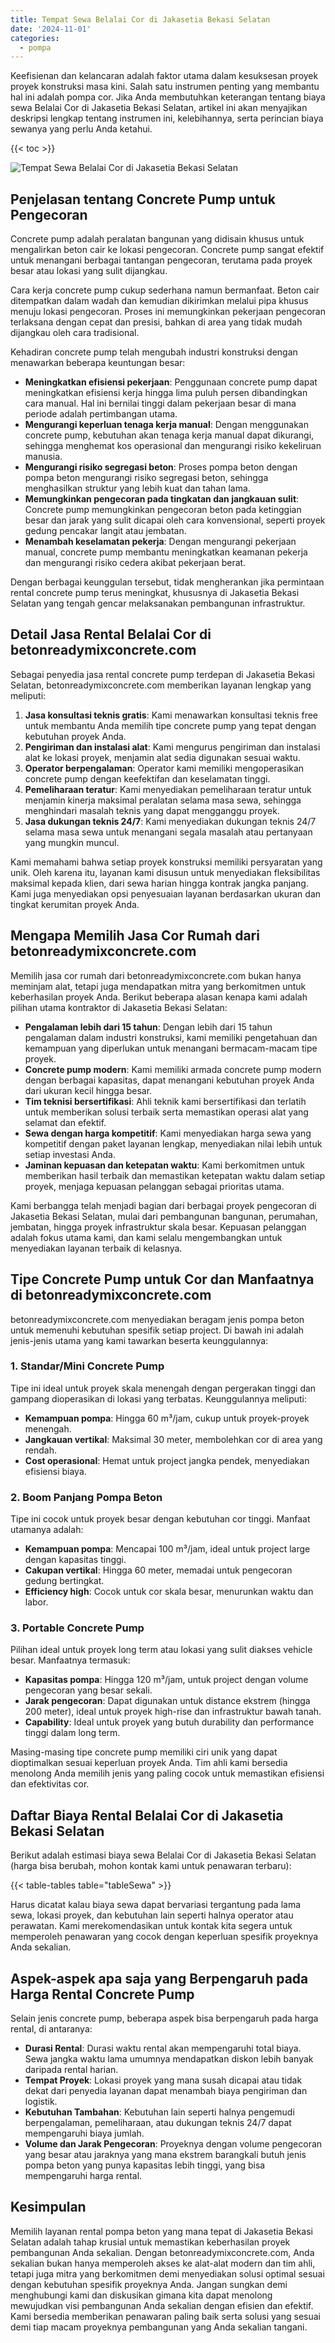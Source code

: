 ```yaml
---
title: Tempat Sewa Belalai Cor di Jakasetia Bekasi Selatan
date: '2024-11-01'
categories:
  - pompa
---
```


Keefisienan dan kelancaran adalah faktor utama dalam kesuksesan proyek proyek konstruksi masa kini. Salah satu instrumen penting yang membantu hal ini adalah pompa cor. Jika Anda membutuhkan keterangan tentang biaya sewa Belalai Cor di Jakasetia Bekasi Selatan, artikel ini akan menyajikan deskripsi lengkap tentang instrumen ini, kelebihannya, serta perincian biaya sewanya yang perlu Anda ketahui.

{{< toc >}}

![Tempat Sewa Belalai Cor di Jakasetia Bekasi Selatan](https://betoncor8.github.io/pump/concrete-pump%20(7).png)

## Penjelasan tentang Concrete Pump untuk Pengecoran

Concrete pump adalah peralatan bangunan yang didisain khusus untuk mengalirkan beton cair ke lokasi pengecoran. Concrete pump sangat efektif untuk menangani berbagai tantangan pengecoran, terutama pada proyek besar atau lokasi yang sulit dijangkau.

Cara kerja concrete pump cukup sederhana namun bermanfaat. Beton cair ditempatkan dalam wadah dan kemudian dikirimkan melalui pipa khusus menuju lokasi pengecoran. Proses ini memungkinkan pekerjaan pengecoran terlaksana dengan cepat dan presisi, bahkan di area yang tidak mudah dijangkau oleh cara tradisional.

Kehadiran concrete pump telah mengubah industri konstruksi dengan menawarkan beberapa keuntungan besar:

- **Meningkatkan efisiensi pekerjaan**: Penggunaan concrete pump dapat meningkatkan efisiensi kerja hingga lima puluh persen dibandingkan cara manual. Hal ini bernilai tinggi dalam pekerjaan besar di mana periode adalah pertimbangan utama.
- **Mengurangi keperluan tenaga kerja manual**: Dengan menggunakan concrete pump, kebutuhan akan tenaga kerja manual dapat dikurangi, sehingga menghemat kos operasional dan mengurangi risiko kekeliruan manusia.
- **Mengurangi risiko segregasi beton**: Proses pompa beton dengan pompa beton mengurangi risiko segregasi beton, sehingga menghasilkan struktur yang lebih kuat dan tahan lama.
- **Memungkinkan pengecoran pada tingkatan dan jangkauan sulit**: Concrete pump memungkinkan pengecoran beton pada ketinggian besar dan jarak yang sulit dicapai oleh cara konvensional, seperti proyek gedung pencakar langit atau jembatan.
- **Menambah keselamatan pekerja**: Dengan mengurangi pekerjaan manual, concrete pump membantu meningkatkan keamanan pekerja dan mengurangi risiko cedera akibat pekerjaan berat.

Dengan berbagai keunggulan tersebut, tidak mengherankan jika permintaan rental concrete pump terus meningkat, khususnya di Jakasetia Bekasi Selatan yang tengah gencar melaksanakan pembangunan infrastruktur.

## Detail Jasa Rental Belalai Cor di betonreadymixconcrete.com

Sebagai penyedia jasa rental concrete pump terdepan di Jakasetia Bekasi Selatan, betonreadymixconcrete.com memberikan layanan lengkap yang meliputi:

1. **Jasa konsultasi teknis gratis**: Kami menawarkan konsultasi teknis free untuk membantu Anda memilih tipe concrete pump yang tepat dengan kebutuhan proyek Anda.
2. **Pengiriman dan instalasi alat**: Kami mengurus pengiriman dan instalasi alat ke lokasi proyek, menjamin alat sedia digunakan sesuai waktu.
3. **Operator berpengalaman**: Operator kami memiliki mengoperasikan concrete pump dengan keefektifan dan keselamatan tinggi.
4. **Pemeliharaan teratur**: Kami menyediakan pemeliharaan teratur untuk menjamin kinerja maksimal peralatan selama masa sewa, sehingga menghindari masalah teknis yang dapat mengganggu proyek.
5. **Jasa dukungan teknis 24/7**: Kami menyediakan dukungan teknis 24/7 selama masa sewa untuk menangani segala masalah atau pertanyaan yang mungkin muncul.

Kami memahami bahwa setiap proyek konstruksi memiliki persyaratan yang unik. Oleh karena itu, layanan kami disusun untuk menyediakan fleksibilitas maksimal kepada klien, dari sewa harian hingga kontrak jangka panjang. Kami juga menyediakan opsi penyesuaian layanan berdasarkan ukuran dan tingkat kerumitan proyek Anda.

## Mengapa Memilih Jasa Cor Rumah dari betonreadymixconcrete.com

Memilih jasa cor rumah dari betonreadymixconcrete.com bukan hanya meminjam alat, tetapi juga mendapatkan mitra yang berkomitmen untuk keberhasilan proyek Anda. Berikut beberapa alasan kenapa kami adalah pilihan utama kontraktor di Jakasetia Bekasi Selatan:

- **Pengalaman lebih dari 15 tahun**: Dengan lebih dari 15 tahun pengalaman dalam industri konstruksi, kami memiliki pengetahuan dan kemampuan yang diperlukan untuk menangani bermacam-macam tipe proyek.
- **Concrete pump modern**: Kami memiliki armada concrete pump modern dengan berbagai kapasitas, dapat menangani kebutuhan proyek Anda dari ukuran kecil hingga besar.
- **Tim teknisi bersertifikasi**: Ahli teknik kami bersertifikasi dan terlatih untuk memberikan solusi terbaik serta memastikan operasi alat yang selamat dan efektif.
- **Sewa dengan harga kompetitif**: Kami menyediakan harga sewa yang kompetitif dengan paket layanan lengkap, menyediakan nilai lebih untuk setiap investasi Anda.
- **Jaminan kepuasan dan ketepatan waktu**: Kami berkomitmen untuk memberikan hasil terbaik dan memastikan ketepatan waktu dalam setiap proyek, menjaga kepuasan pelanggan sebagai prioritas utama.

Kami berbangga telah menjadi bagian dari berbagai proyek pengecoran di Jakasetia Bekasi Selatan, mulai dari pembangunan bangunan, perumahan, jembatan, hingga proyek infrastruktur skala besar. Kepuasan pelanggan adalah fokus utama kami, dan kami selalu mengembangkan untuk menyediakan layanan terbaik di kelasnya.

## Tipe Concrete Pump untuk Cor dan Manfaatnya di betonreadymixconcrete.com

betonreadymixconcrete.com menyediakan beragam jenis pompa beton untuk memenuhi kebutuhan spesifik setiap project. Di bawah ini adalah jenis-jenis utama yang kami tawarkan beserta keunggulannya:

### 1\. Standar/Mini Concrete Pump

Tipe ini ideal untuk proyek skala menengah dengan pergerakan tinggi dan gampang dioperasikan di lokasi yang terbatas. Keunggulannya meliputi:

- **Kemampuan pompa**: Hingga 60 m³/jam, cukup untuk proyek-proyek menengah.
- **Jangkauan vertikal**: Maksimal 30 meter, membolehkan cor di area yang rendah.
- **Cost operasional**: Hemat untuk project jangka pendek, menyediakan efisiensi biaya.

### 2\. Boom Panjang Pompa Beton

Tipe ini cocok untuk proyek besar dengan kebutuhan cor tinggi. Manfaat utamanya adalah:

- **Kemampuan pompa**: Mencapai 100 m³/jam, ideal untuk project large dengan kapasitas tinggi.
- **Cakupan vertikal**: Hingga 60 meter, memadai untuk pengecoran gedung bertingkat.
- **Efficiency high**: Cocok untuk cor skala besar, menurunkan waktu dan labor.

### 3\. Portable Concrete Pump

Pilihan ideal untuk proyek long term atau lokasi yang sulit diakses vehicle besar. Manfaatnya termasuk:

- **Kapasitas pompa**: Hingga 120 m³/jam, untuk project dengan volume pengecoran yang besar sekali.
- **Jarak pengecoran**: Dapat digunakan untuk distance ekstrem (hingga 200 meter), ideal untuk proyek high-rise dan infrastruktur bawah tanah.
- **Capability**: Ideal untuk proyek yang butuh durability dan performance tinggi dalam long term.

Masing-masing tipe concrete pump memiliki ciri unik yang dapat dioptimalkan sesuai keperluan proyek Anda. Tim ahli kami bersedia menolong Anda memilih jenis yang paling cocok untuk memastikan efisiensi dan efektivitas cor.

## Daftar Biaya Rental Belalai Cor di Jakasetia Bekasi Selatan

Berikut adalah estimasi biaya sewa Belalai Cor di Jakasetia Bekasi Selatan (harga bisa berubah, mohon kontak kami untuk penawaran terbaru):

{{< table-tables table="tableSewa" >}}

Harus dicatat kalau biaya sewa dapat bervariasi tergantung pada lama sewa, lokasi proyek, dan kebutuhan lain seperti halnya operator atau perawatan. Kami merekomendasikan untuk kontak kita segera untuk memperoleh penawaran yang cocok dengan keperluan spesifik proyeknya Anda sekalian.

## Aspek-aspek apa saja yang Berpengaruh pada Harga Rental Concrete Pump

Selain jenis concrete pump, beberapa aspek bisa berpengaruh pada harga rental, di antaranya:

- **Durasi Rental**: Durasi waktu rental akan mempengaruhi total biaya. Sewa jangka waktu lama umumnya mendapatkan diskon lebih banyak daripada rental harian.
- **Tempat Proyek**: Lokasi proyek yang mana susah dicapai atau tidak dekat dari penyedia layanan dapat menambah biaya pengiriman dan logistik.
- **Kebutuhan Tambahan**: Kebutuhan lain seperti halnya pengemudi berpengalaman, pemeliharaan, atau dukungan teknis 24/7 dapat mempengaruhi biaya jumlah.
- **Volume dan Jarak Pengecoran**: Proyeknya dengan volume pengecoran yang besar atau jaraknya yang mana ekstrem barangkali butuh jenis pompa beton yang punya kapasitas lebih tinggi, yang bisa mempengaruhi harga rental.

## Kesimpulan

Memilih layanan rental pompa beton yang mana tepat di Jakasetia Bekasi Selatan adalah tahap krusial untuk memastikan keberhasilan proyek pembangunan Anda sekalian. Dengan betonreadymixconcrete.com, Anda sekalian bukan hanya memperoleh akses ke alat-alat modern dan tim ahli, tetapi juga mitra yang berkomitmen demi menyediakan solusi optimal sesuai dengan kebutuhan spesifik proyeknya Anda. Jangan sungkan demi menghubungi kami dan diskusikan gimana kita dapat menolong mewujudkan visi pembangunan Anda sekalian dengan efisien dan efektif. Kami bersedia memberikan penawaran paling baik serta solusi yang sesuai demi tiap macam proyeknya pembangunan yang Anda sekalian tangani.

